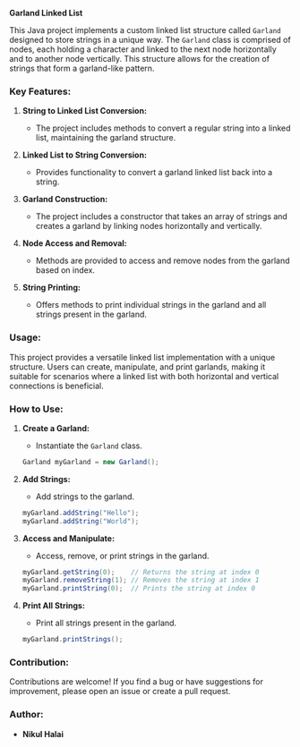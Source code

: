 **Garland Linked List**

This Java project implements a custom linked list structure called `Garland` designed to store strings in a unique way. The `Garland` class is comprised of nodes, each holding a character and linked to the next node horizontally and to another node vertically. This structure allows for the creation of strings that form a garland-like pattern.

### Key Features:

1. **String to Linked List Conversion:**
   - The project includes methods to convert a regular string into a linked list, maintaining the garland structure.

2. **Linked List to String Conversion:**
   - Provides functionality to convert a garland linked list back into a string.

3. **Garland Construction:**
   - The project includes a constructor that takes an array of strings and creates a garland by linking nodes horizontally and vertically.

4. **Node Access and Removal:**
   - Methods are provided to access and remove nodes from the garland based on index.

5. **String Printing:**
   - Offers methods to print individual strings in the garland and all strings present in the garland.

### Usage:

This project provides a versatile linked list implementation with a unique structure. Users can create, manipulate, and print garlands, making it suitable for scenarios where a linked list with both horizontal and vertical connections is beneficial.

### How to Use:

1. **Create a Garland:**
   - Instantiate the `Garland` class.
   ```java
   Garland myGarland = new Garland();
   ```

2. **Add Strings:**
   - Add strings to the garland.
   ```java
   myGarland.addString("Hello");
   myGarland.addString("World");
   ```

3. **Access and Manipulate:**
   - Access, remove, or print strings in the garland.
   ```java
   myGarland.getString(0);    // Returns the string at index 0
   myGarland.removeString(1); // Removes the string at index 1
   myGarland.printString(0);  // Prints the string at index 0
   ```

4. **Print All Strings:**
   - Print all strings present in the garland.
   ```java
   myGarland.printStrings();
   ```

### Contribution:

Contributions are welcome! If you find a bug or have suggestions for improvement, please open an issue or create a pull request.

### Author:

- **Nikul Halai**
